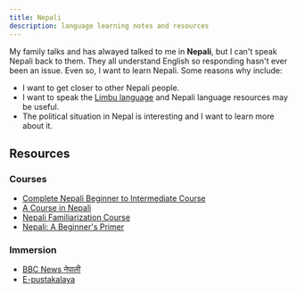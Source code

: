 ```yaml
---
title: Nepali
description: language learning notes and resources
---
```

My family talks and has alwayed talked to me in **Nepali**, but I can't speak Nepali back to them.
They all understand English so responding hasn't ever been an issue.
Even so, I want to learn Nepali.
Some reasons why include:
 * I want to get closer to other Nepali people.
 * I want to speak the [Limbu language][limbu] and Nepali language resources may be useful.
 * The political situation in Nepal is interesting and I want to learn more about it.

[limbu]: https://en.wikipedia.org/wiki/Limbu_language

## Resources
### Courses
 * [Complete Nepali Beginner to Intermediate Course](https://www.amazon.co.uk/dp/1444101978)
 * [A Course in Nepali](https://www.routledge.com/p/book/9780700710706)
 * [Nepali Familiarization Course](http://jblmflc.com/Nepalese/index.html)
 * [Nepali: A Beginner's Primer](http://www.digitalhimalaya.com/projectteam/turin/downloads/nepali_primer.pdf)

 ### Immersion
 * [BBC News नेपाली](https://www.bbc.com/nepali)
 * [E-pustakalaya](https://pustakalaya.org/en/)
